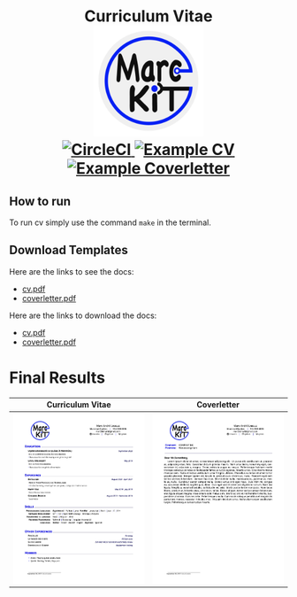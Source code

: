  <h1 align="center">
  Curriculum Vitae
  <br/>
  <a href="https://github.com/marckit/cv-marckit" title="CV marckit">
    <img alt="profile logo"
         src="https://github.com/marcandrelabelle2/cv-marckit/blob/master/src/images/profile.png"
         width="200px"
         height="200px"
     />
  </a>
  <div align="center">
    <a href="https://circleci.com/gh/marcandrelabelle2/cv-marckit/">
      <img alt="CircleCI" src="https://circleci.com/gh/marcandrelabelle2/cv-marckit/tree/master.svg?style=shield" >
    </a>
    <a href="https://raw.githubusercontent.com/marcandrelabelle2/cv-marckit/master/pdf/cv.pdf">
      <img alt="Example CV" src="https://img.shields.io/badge/cv-pdf-blue.svg" />
    </a>
    <a href="https://raw.githubusercontent.com/marcandrelabelle2/cv-marckit/master/pdf/coverletter.pdf">
      <img alt="Example Coverletter" src="https://img.shields.io/badge/coverletter-pdf-cyan.svg" />
    </a>
  </div>
</h1>

## How to run

To run cv simply use the command `make` in the terminal.

## Download Templates

Here are the links to see the docs:
- [cv.pdf](./pdf/cv.pdf)
- [coverletter.pdf](./pdf/coverletter.pdf)

Here are the links to download the docs:
- [cv.pdf][1]
- [coverletter.pdf][2]

# Final Results

| Curriculum Vitae | Coverletter |
|:---:|:---:|
|[![Curriculum Vitea marckit](https://github.com/marcandrelabelle2/cv-marckit/blob/master/src/images/docs/cv.jpg)][3]|[![Coverletter marckit](https://github.com/marcandrelabelle2/cv-marckit/blob/master/src/images/docs/coverletter.jpg)][4]|

<!--- Download links -->

[1]:https://raw.githubusercontent.com/marcandrelabelle2/cv-marckit/master/pdf/cv.pdf
[2]:https://raw.githubusercontent.com/marcandrelabelle2/cv-marckit/master/pdf/coverletter.pdf
[3]:https://github.com/marcandrelabelle2/cv-marckit/blob/master/src/images/docs/cv.png
[4]:https://github.com/marcandrelabelle2/cv-marckit/blob/master/src/images/docs/coverletter.png
